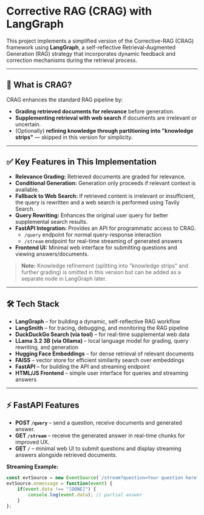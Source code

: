 # Corrective RAG (CRAG) with LangGraph

This project implements a simplified version of the Corrective-RAG (CRAG) framework using **LangGraph**, a self-reflective Retrieval-Augmented Generation (RAG) strategy that incorporates dynamic feedback and correction mechanisms during the retrieval process.

---

## 🧠 What is CRAG?

CRAG enhances the standard RAG pipeline by:

- **Grading retrieved documents for relevance** before generation.  
- **Supplementing retrieval with web search** if documents are irrelevant or uncertain.  
- (Optionally) **refining knowledge through partitioning into "knowledge strips"** — skipped in this version for simplicity.

---

## ✅ Key Features in This Implementation

- **Relevance Grading:** Retrieved documents are graded for relevance.  
- **Conditional Generation:** Generation only proceeds if relevant context is available.  
- **Fallback to Web Search:** If retrieved content is irrelevant or insufficient, the query is rewritten and a web search is performed using Tavily Search.  
- **Query Rewriting:** Enhances the original user query for better supplemental search results.  
- **FastAPI Integration:** Provides an API for programmatic access to CRAG.
  - `/query` endpoint for normal query-response interaction  
  - `/stream` endpoint for real-time streaming of generated answers  
- **Frontend UI:** Minimal web interface for submitting questions and viewing answers/documents.

> **Note:** Knowledge refinement (splitting into "knowledge strips" and further grading) is omitted in this version but can be added as a separate node in LangGraph later.

---

## 🛠️ Tech Stack

- **LangGraph** – for building a dynamic, self-reflective RAG workflow  
- **LangSmith** – for tracing, debugging, and monitoring the RAG pipeline  
- **DuckDuckGo Search (via tool)** – for real-time supplemental web data  
- **LLama 3.2 3B (via Ollama)** – local language model for grading, query rewriting, and generation  
- **Hugging Face Embeddings** – for dense retrieval of relevant documents  
- **FAISS** – vector store for efficient similarity search over embeddings  
- **FastAPI** – for building the API and streaming endpoint  
- **HTML/JS Frontend** – simple user interface for queries and streaming answers  

---

## ⚡ FastAPI Features

- **POST `/query`** – send a question, receive documents and generated answer.  
- **GET `/stream`** – receive the generated answer in real-time chunks for improved UX.  
- **GET `/`** – minimal web UI to submit questions and display streaming answers alongside retrieved documents.  

**Streaming Example:**

```javascript
const evtSource = new EventSource(`/stream?question=Your question here`);
evtSource.onmessage = function(event) {
    if(event.data !== "[DONE]") {
        console.log(event.data); // partial answer
    }
};
